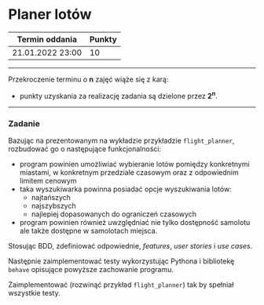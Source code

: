 # Planer lotów

| Termin oddania | Punkty     |
|----------------|:-----------|
|    21.01.2022  23:00 |  10         |

--- 
Przekroczenie terminu o **n** zajęć wiąże się z karą:
- punkty uzyskania za realizację zadania są dzielone przez **2<sup>n</sup>**.

--- 
### Zadanie 
Bazując na prezentowanym na wykładzie przykładzie `flight_planner`, 
rozbudować go o następujące funkcjonalności:
- program powinien umożliwiać wybieranie lotów pomiędzy konkretnymi miastami, 
  w konkretnym przedziale czasowym oraz z odpowiednim limitem cenowym
- taka wyszukiwarka powinna posiadać opcje wyszukiwania lotów:
  * najtańszych
  * najszybszych
  * najlepiej dopasowanych do ograniczeń czasowych
- program powinien również uwzględniać nie tylko dostępność samolotu 
	ale także dostępne w samolotach miejsca.
  
Stosując BDD, zdefiniować odpowiednie, *features*, *user stories* i *use cases*.

Następnie zaimplementować testy wykorzystując Pythona i bibliotekę `behave`
opisujące powyższe zachowanie programu.

Zaimplementować (rozwinąć przykład `flight_planner`) tak by spełniał 
wszystkie testy.
